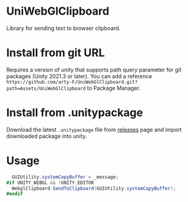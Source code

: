 # UniWebGlClipboard

Library for sending text to browser clipboard.

# Install from git URL

Requires a version of unity that supports path query parameter for git packages (Unity 2021.3 or later). You can add a reference `https://github.com/arty-F/UniWebGlClipboard.git?path=Assets/UniWebGlClipboard` to Package Manager.

# Install from .unitypackage

Download the latest `.unitypackage` file from [releases](https://github.com/arty-F/UniWebGlClipboard/releases) page and import downloaded package into unity.

# Usage

```csharp
  GUIUtility.systemCopyBuffer = _message;
#if UNITY_WEBGL && !UNITY_EDITOR
  WebglClipboard.SendToClipboard(GUIUtility.systemCopyBuffer);
#endif
```
